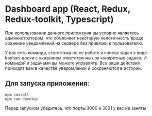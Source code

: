 # Dashboard app (React, Redux, Redux-toolkit, Typescript)

При использовании данного приложения вы условно являетесь администратором, что объясняет
некоторую нелогичность вроде хранение уведомлений на сервере без привязки к пользователю.

У вас есть команда, статистика по ее работе и список задач в виде kanban-доски с указанием
ответственных за конкретные задачи. 
И командой и задачами вы можете управлять.
Все ваши действия приходят вам в качестве уведомлений и сохраняются в истории.

## Для запуска приложения:


```
npm install
npm run develop
```

Перед запуском убедитесь, что порты 3000 и 3001 у вас не заняты